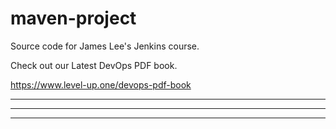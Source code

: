 # maven-project
Source code for James Lee's Jenkins course.

Check out our Latest DevOps PDF book.

https://www.level-up.one/devops-pdf-book

***
***
***
